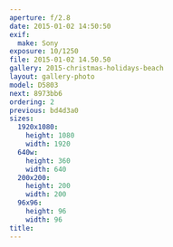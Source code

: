 ```yaml
---
aperture: f/2.8
date: 2015-01-02 14:50:50
exif:
  make: Sony
exposure: 10/1250
file: 2015-01-02 14.50.50
gallery: 2015-christmas-holidays-beach
layout: gallery-photo
model: D5803
next: 8973bb6
ordering: 2
previous: bd4d3a0
sizes:
  1920x1080:
    height: 1080
    width: 1920
  640w:
    height: 360
    width: 640
  200x200:
    height: 200
    width: 200
  96x96:
    height: 96
    width: 96
title: 
---
```

